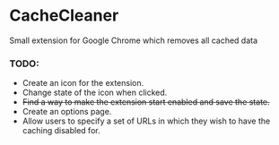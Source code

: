 # CacheCleaner
Small extension for Google Chrome which removes all cached data

### TODO:
- Create an icon for the extension.
- Change state of the icon when clicked.
- ~~Find a way to make the extension start enabled and save the state.~~
- Create an options page.
- Allow users to specify a set of URLs in which they wish to have the caching disabled for.
